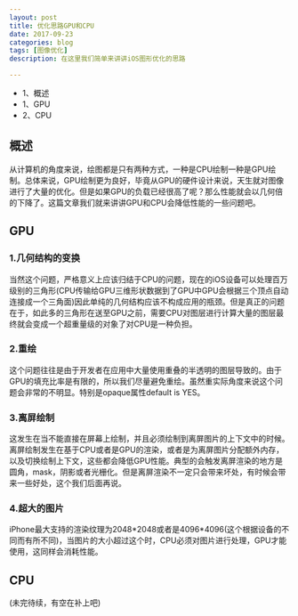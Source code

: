 ```yaml
---
layout: post
title: 优化思路GPU和CPU
date: 2017-09-23
categories: blog
tags: [图像优化]
description: 在这里我们简单来讲讲iOS图形优化的思路

---
```


* 1、概述
* 1、GPU
* 2、CPU

## 概述
从计算机的角度来说，绘图都是只有两种方式，一种是CPU绘制一种是GPU绘制。总体来说，GPU绘制更为良好，毕竟从GPU的硬件设计来说，天生就对图像进行了大量的优化。但是如果GPU的负载已经很高了呢？那么性能就会以几何倍的下降了。这篇文章我们就来讲讲GPU和CPU会降低性能的一些问题吧。

## GPU
### 1.几何结构的变换
当然这个问题，严格意义上应该归结于CPU的问题，现在的iOS设备可以处理百万级别的三角形(CPU传输给GPU三维形状数据到了GPU中GPU会根据三个顶点自动连接成一个三角面)因此单纯的几何结构应该不构成应用的瓶颈。但是真正的问题在于，如此多的三角形在送至GPU之前，需要CPU对图层进行计算大量的图层最终就会变成一个超重量级的对象了对CPU是一种负担。

### 2.重绘
这个问题往往是由于开发者在应用中大量使用重叠的半透明的图层导致的。由于GPU的填充比率是有限的，所以我们尽量避免重绘。虽然重实际角度来说这个问题会非常的不明显。特别是opaque属性default is YES。

### 3.离屏绘制
这发生在当不能直接在屏幕上绘制，并且必须绘制到离屏图片的上下文中的时候。离屏绘制发生在基于CPU或者是GPU的渲染，或者是为离屏图片分配额外内存，以及切换绘制上下文，这些都会降低GPU性能。典型的会触发离屏渲染的地方是圆角，mask，阴影或者光栅化。但是离屏渲染不一定只会带来坏处，有时候会带来一些好处，这个我们后面再说。

### 4.超大的图片
iPhone最大支持的渲染纹理为2048\*2048或者是4096\*4096(这个根据设备的不同而有所不同)，当图片的大小超过这个时，CPU必须对图片进行处理，GPU才能使用，这同样会消耗性能。

## CPU
(未完待续，有空在补上吧)

